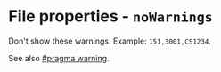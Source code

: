 # File properties - `noWarnings`

Don't show these warnings. Example: `151,3001,CS1234`.

See also [#pragma warning](https://www.google.com/search?q=site:microsoft.com+C#+#pragma+warning).
